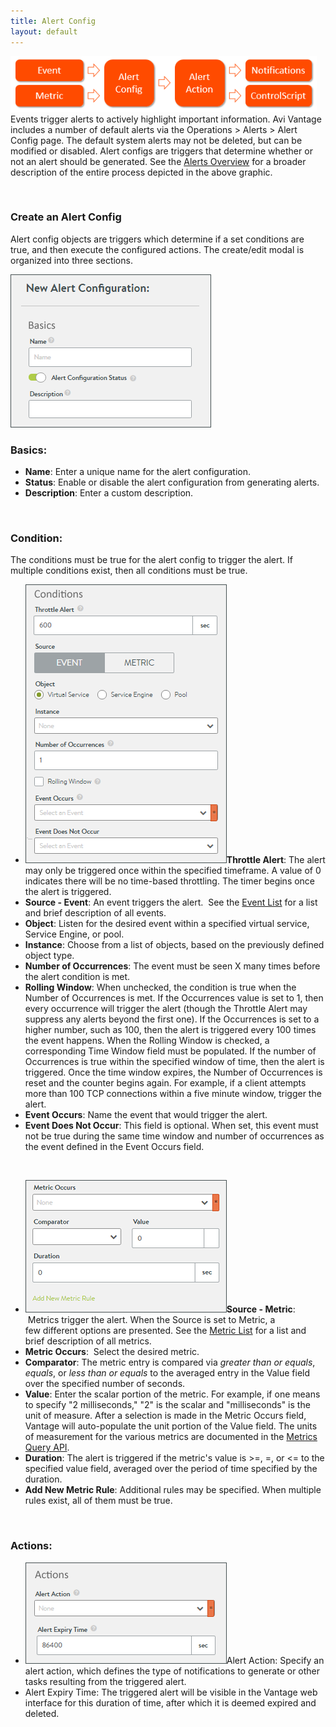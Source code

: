 ```yaml
---
title: Alert Config
layout: default
---
```

<a href="img/Alert-Workflow.png"><img src="img/Alert-Workflow.png" alt="Alert Workflow" width="490" height="89"></a>Events trigger alerts to actively highlight important information. Avi Vantage includes a number of default alerts via the Operations > Alerts > Alert Config page. The default system alerts may not be deleted, but can be modified or disabled. Alert configs are triggers that determine whether or not an alert should be generated. See the <a href="/alerts-overview/">Alerts Overview</a> for a broader description of the entire process depicted in the above graphic.

 

###

### Create an Alert Config

Alert config objects are triggers which determine if a set conditions are true, and then execute the configured actions. The create/edit modal is organized into three sections.

<a href="img/AlertConfig-1.png"><img src="img/AlertConfig-1.png" alt="AlertConfig-1" width="321" height="245"></a>

### Basics:

* **Name**: Enter a unique name for the alert configuration.
* **Status**: Enable or disable the alert configuration from generating alerts.
* **Description**: Enter a custom description.

 

### Condition:

The conditions must be true for the alert config to trigger the alert. If multiple conditions exist, then all conditions must be true.

* **<a href="img/AlertConfig-2.png"><img src="img/AlertConfig-2.png" alt="AlertConfig-2" width="322" height="446"></a>Throttle Alert**: The alert may only be triggered once within the specified timeframe. A value of 0 indicates there will be no time-based throttling. The timer begins once the alert is triggered.
* **Source - Event**: An event triggers the alert.  See the <a href="/events-list/">Event List</a> for a list and brief description of all events.
* **Object**: Listen for the desired event within a specified virtual service, Service Engine, or pool.
* **Instance**: Choose from a list of objects, based on the previously defined object type.
* **Number of Occurrences**: The event must be seen X many times before the alert condition is met.
* **Rolling Window**: When unchecked, the condition is true when the Number of Occurrences is met. If the Occurrences value is set to 1, then every occurrence will trigger the alert (though the Throttle Alert may suppress any alerts beyond the first one). If the Occurrences is set to a higher number, such as 100, then the alert is triggered every 100 times the event happens.
When the Rolling Window is checked, a corresponding Time Window field must be populated. If the number of Occurrences is true within the specified window of time, then the alert is triggered. Once the time window expires, the Number of Occurrences is reset and the counter begins again.
For example, if a client attempts more than 100 TCP connections within a five minute window, trigger the alert.
* **Event Occurs**: Name the event that would trigger the alert.
* **Event Does Not Occur**: This field is optional. When set, this event must not be true during the same time window and number of occurrences as the event defined in the Event Occurs field.

 

* **<a href="img/AlertConfig-3.png"><img src="img/AlertConfig-3.png" alt="AlertConfig-3" width="322" height="212"></a>Source - Metric**:  Metrics trigger the alert. When the Source is set to Metric, a few different options are presented. See the <a href="/metrics-list/">Metric List</a> for a list and brief description of all metrics.
* **Metric Occurs**:  Select the desired metric.
* **Comparator**: The metric entry is compared via *greater than or equals*, *equals*, or *less than or equals* to the averaged entry in the Value field over the specified number of seconds.
* **Value**: Enter the scalar portion of the metric. For example, if one means to specify "2 milliseconds," "2" is the scalar and "milliseconds" is the unit of measure. After a selection is made in the Metric Occurs field, Vantage will auto-populate the unit portion of the Value field. The units of measurement for the various metrics are documented in the <a href="/docs/api-guide/api-guide-metrics-query-api/">Metrics Query API</a>.
* **Duration**: The alert is triggered if the metric's value is >=, =, or <= to the specified value field, averaged over the period of time specified by the duration.
* **Add New Metric Rule**: Additional rules may be specified. When multiple rules exist, all of them must be true.

 

### Actions:

* <a href="img/AlertConfig-4.png"><img src="img/AlertConfig-4.png" alt="AlertConfig-4" width="322" height="162"></a>Alert Action: Specify an alert action, which defines the type of notifications to generate or other tasks resulting from the triggered alert.
* Alert Expiry Time: The triggered alert will be visible in the Vantage web interface for this duration of time, after which it is deemed expired and deleted.

 

 